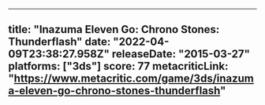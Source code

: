 
---
title: "Inazuma Eleven Go: Chrono Stones: Thunderflash"
date: "2022-04-09T23:38:27.958Z"
releaseDate: "2015-03-27"
platforms: ["3ds"]
score: 77
metacriticLink: "https://www.metacritic.com/game/3ds/inazuma-eleven-go-chrono-stones-thunderflash"
---
